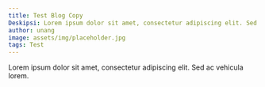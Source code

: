 ```yaml
---
title: Test Blog Copy
Deskipsi: Lorem ipsum dolor sit amet, consectetur adipiscing elit. Sed ac vehicula lorem.
author: unang
image: assets/img/placeholder.jpg
tags: Test
---
```


Lorem ipsum dolor sit amet, consectetur adipiscing elit. Sed ac vehicula lorem.
